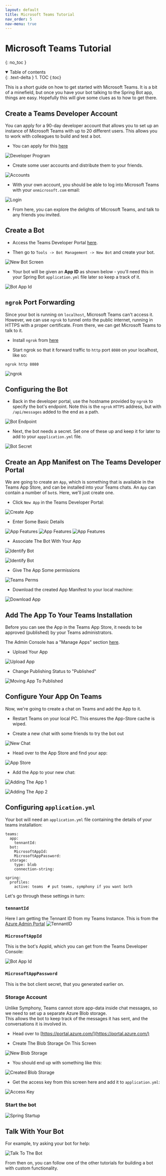 ```yaml
---
layout: default
title: Microsoft Teams Tutorial
nav_order: 5
nav-menu: true
---
```


# Microsoft Teams Tutorial
{: no_toc }

<details open markdown="block">
  <summary>
    Table of contents
  </summary>
  {: .text-delta }
1. TOC
{:toc}
</details>

This is a short guide on how to get started with Microsoft Teams.  It is a bit of a minefield, but once you have your bot talking to the Spring Bot app, things are easy.  Hopefully this will give some clues as to how to get there.

## Create a Teams Developer Account

You can apply for a 90-day developer account that allows you to set up an instance of Microsoft Teams with up to 20 different users.   This allows you to work with colleagues to build and test a bot.

- You can apply for this [here](https://developer.microsoft.com/en-us/microsoft-365/dev-program)

![Developer Program](assets/images/teams/developer-program.png)

- Create some user accounts and distribute them to your friends.

![Accounts](assets/images/teams/teams-users.png)

- With your own account, you should be able to log into Microsoft Teams with your `onmicrosoft.com` email:

![Login](assets/images/teams/login.png)  

- From here, you can explore the delights of Microsoft Teams, and talk to any friends you invited.

## Create a Bot

- Access the Teams Developer Portal [here](https://dev.teams.microsoft.com/home).

- Then go to `Tools -> Bot Management -> New Bot` and create your bot.

![New Bot Screen](assets/images/teams/1.NewBot.png)

- Your bot will be given an **App ID** as shown below - you'll need this in your Spring Bot `application.yml` file later so keep a track of it.

![Bot App Id](assets/images/teams/2.CreatedBot.png)

## `ngrok` Port Forwarding

Since your bot is running on `localhost`, Microsoft Teams can't access it.  However, we can use `ngrok` to tunnel onto the public internet, running in HTTPS with a proper certificate.  From there, we can get Microsoft Teams to talk to it.  

- Install `ngrok` from [here](https://ngrok.com/)

-  Start ngrok so that it forward traffic to `http` port `8080` on your localhost, like so:  

`ngrok http 8080`

![ngrok](assets/images/teams/ngrok.png)

## Configuring the Bot

- Back in the developer portal, use the hostname provided by `ngrok` to specify the bot's endpoint.  Note this is the `ngrok` `HTTPS` address, but with `/api/messages` added to the end as a path.

![Bot Endpoint](assets/images/teams/4.ConfigureEndpoint.png)

-  Next, the bot needs a secret.  Set one of these up and keep it for later to add to your `appplication.yml` file.

![Bot Secret](assets/images/teams/5.ConfigureSecret.png)


## Create an App Manifest on The Teams Developer Portal

We are going to create an `App`, which is something that is available in the Teams App Store, and can be installed into your Teams chats.   An `App` can contain a number of `bot`s.  Here, we'll just create one. 

- Click `New App` in the Teams Developer Portal:

![Create App](assets/images/teams/7.CreateApp.png)

-  Enter Some Basic Details

![App Features](assets/images/teams/8.AppBasicInfo.png)
![App Features](assets/images/teams/23.Add-app.png)
![App Features](assets/images/teams/24.Add-app.png)

-  Associate The Bot With Your App

![Identify Bot](assets/images/teams/9.AppBot1.png)

![Identify Bot](assets/images/teams/10.AppBot2.png)

- Give The App Some permissions

![Teams Perms](assets/images/teams/11.AppBotPermissions.png)

- Download the created App Manifest to your local machine: 

![Download App](assets/images/teams/12.DownloadAppPackage.png)

## Add The App To Your Teams Installation

Before you can see the App in the Teams App Store, it needs to be approved (published) by your Teams administrators.

The Admin Console has a "Manage Apps" section [here](https://admin.teams.microsoft.com/policies/manage-apps).

-  Upload Your App

![Upload App](assets/images/teams/14.UploadApp.png)

- Change Publishing Status to "Published"

![Moving App To Published](assets/images/teams/15.PublishedApp.png)

## Configure Your App On Teams

Now, we're going to create a chat on Teams and add the App to it.

- Restart Teams on your local PC.  This ensures the App-Store cache is wiped.  

- Create a new chat with some friends to try the bot out

![New Chat](assets/images/teams/16.RestartTeamsNewChat.png)

- Head over to the App Store and find your app:

![App Store](assets/images/teams/17.TeamsAppStore.png)

- Add the App to your new chat:

![Adding The App 1](assets/images/teams/18.AddAppToChat1.png)

![Adding The App 2](assets/images/teams/19.AddAppToChat2.png)


## Configuring `application.yml`

Your bot will need an `application.yml` file containing the details of your teams installation:

```
teams:
  app:
    tennantId: 
  bot:
    MicrosoftAppId: 
    MicrosoftAppPassword: 
  storage:
    type: blob
    connection-string: 
    
spring:
  profiles:
    active: teams  # put teams, symphony if you want both
```

Let's go through these settings in turn:

### `tennantId`

Here I am getting the Tennant ID from my Teams Instance.  This is from the [Azure Admin Portal](https://portal.azure.com/)
![TennantID](/assets/images/teams/tennantId.png)

### `MicrosoftAppId`

This is the bot's AppId, which you can get from the Teams Developer Console:

![Bot App Id](assets/images/teams/2.CreatedBot.png)

### `MicrosoftAppPassword`

This is the bot client secret, that you generated earlier on.

### Storage Account

Unlike Symphony, Teams cannot store app-data inside chat messages, so we need to set up a separate Azure Blob storage.  
This allows the bot to keep track of the messages it has sent, and the conversations it is involved in.

- Head over to [https://portal.azure.com/](https://portal.azure.com/)

- Create The Blob Storage On This Screen

![New Blob Storage](assets/images/teams/blobStorage1.png)

- You should end up with something like this:

![Created Blob Storage](assets/images/teams/blobStorage2.png)

- Get the access key from this screen here and add it to `application.yml`:

![Access Key](assets/images/teams/blobStorage3.png)

### Start the bot

![Spring Startup](assets/images/teams/21.StartTheBot.png)

## Talk With Your Bot

For example, try asking your bot for help:

![Talk To The Bot](assets/images/teams/22.TryHelp.png)

From then on, you can follow one of the other tutorials for building a bot with custom functionality.